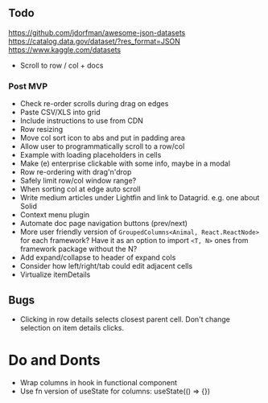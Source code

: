 ## Todo

https://github.com/jdorfman/awesome-json-datasets
https://catalog.data.gov/dataset/?res_format=JSON
https://www.kaggle.com/datasets

- Scroll to row / col + docs

### Post MVP

- Check re-order scrolls during drag on edges
- Paste CSV/XLS into grid
- Include instructions to use from CDN
- Row resizing
- Move col sort icon to abs and put in padding area
- Allow user to programmatically scroll to a row/col
- Example with loading placeholders in cells
- Make (e) enterprise clickable with some info, maybe in a modal
- Row re-ordering with drag'n'drop
- Safely limit row/col window range?
- When sorting col at edge auto scroll
- Write medium articles under Lightfin and link to Datagrid. e.g. one about Solid
- Context menu plugin
- Automate doc page navigation buttons (prev/next)
- More user friendly version of `GroupedColumns<Animal, React.ReactNode>` for each framework?
  Have it as an option to import `<T, N>` ones from framework package without the N?
- Add expand/collapse to header of expand cols
- Consider how left/right/tab could edit adjacent cells
- Virtualize itemDetails

## Bugs

- Clicking in row details selects closest parent cell. Don't change selection on item details clicks.

# Do and Donts

- Wrap columns in hook in functional component
- Use fn version of useState for columns: useState(() => {})
